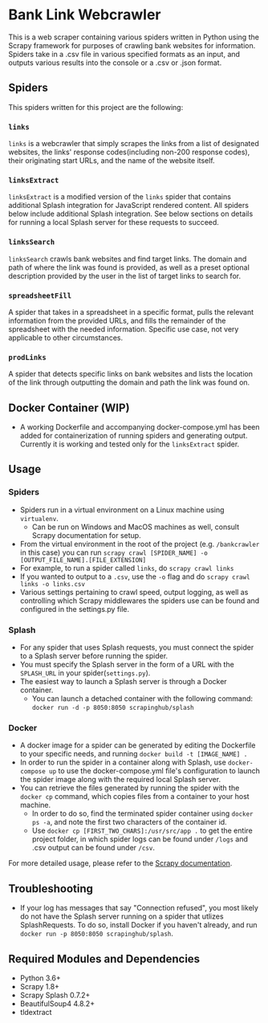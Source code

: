 # Bank Link Webcrawler

This is a web scraper containing various spiders written in Python using the Scrapy framework for purposes of crawling bank websites for information. Spiders take in a .csv file in various specified formats as an input, and outputs various results into the console or a .csv or .json format.

## Spiders
This spiders written for this project are the following:
### `links`
`links` is a webcrawler that simply scrapes the links from a list of designated websites, the links' response codes(including non-200 response codes), their originating start URLs, and the name of the website itself.

### `linksExtract`
`linksExtract` is a modified version of the `links` spider that contains additional Splash integration for JavaScript rendered content. All spiders below include additional Splash integration. See below sections on details for running a local Splash server for these requests to succeed.

### `linksSearch`
`linksSearch` crawls bank websites and find target links. The domain and path of where the link was found is provided, as well as a preset optional description provided by the user in the list of target links to search for.

### `spreadsheetFill`
A spider that takes in a spreadsheet in a specific format, pulls the relevant information from the provided URLs, and fills the remainder of the spreadsheet with the needed information. Specific use case, not very applicable to other circumstances.

### `prodLinks`
A spider that detects specific links on bank websites and lists the location of the link through outputting the domain and path the link was found on.

## Docker Container (WIP)
- A working Dockerfile and accompanying docker-compose.yml has been added for containerization of running spiders and generating output. Currently it is working and tested only for the `linksExtract` spider.

## Usage
### Spiders
- Spiders run in a virtual environment on a Linux machine using `virtualenv`.
   - Can be run on Windows and MacOS machines as well, consult Scrapy documentation for setup.
- From the virtual environment in the root of the project (e.g. `/bankcrawler` in this case)
you can run `scrapy crawl [SPIDER_NAME] -o [OUTPUT_FILE_NAME].[FILE_EXTENSION]`
- For example, to run a spider called `links`, do `scrapy crawl links` 
- If you wanted to output to a `.csv`, use the `-o` flag and do `scrapy crawl links -o links.csv`
- Various settings pertaining to crawl speed, output logging, as well as controlling which Scrapy middlewares the spiders use can be found and configured in the settings.py file.
### Splash
- For any spider that uses Splash requests, you must connect the spider to a Splash server before running the spider.
- You must specify the Splash server in the form of a URL with the `SPLASH_URL` in your spider(`settings.py`).
- The easiest way to launch a Splash server is through a Docker container.
   - You can launch a detached container with the following command: `docker run -d -p 8050:8050 scrapinghub/splash`
### Docker
- A docker image for a spider can be generated by editing the Dockerfile to your specific needs, and running `docker build -t [IMAGE_NAME] .`
- In order to run the spider in a container along with Splash, use `docker-compose up` to use the docker-compose.yml file's configuration to launch the spider image along with the required local Splash server. 
- You can retrieve the files generated by running the spider with the `docker cp` command, which copies files from a container to your host machine.
   - In order to do so, find the terminated spider container using `docker ps -a`, and note the first two characters of the container id.
   - Use `docker cp [FIRST_TWO_CHARS]:/usr/src/app .` to get the entire project folder, in which spider logs can be found under `/logs` and .csv output can be found under `/csv`. 

For more detailed usage, please refer to the [Scrapy documentation](https://docs.scrapy.org/en/latest/index.html).

## Troubleshooting
- If your log has messages that say "Connection refused", you most likely do not have the Splash server running on a spider that utlizes SplashRequests. To do so, install Docker if you haven't already, and run `docker run -p 8050:8050 scrapinghub/splash`.

## Required Modules and Dependencies
- Python 3.6+
- Scrapy 1.8+
- Scrapy Splash 0.7.2+
- BeautifulSoup4 4.8.2+
- tldextract
